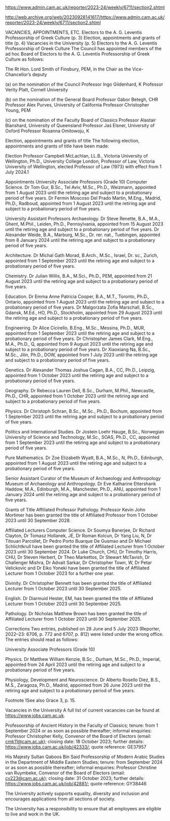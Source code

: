 https://www.admin.cam.ac.uk/reporter/2023-24/weekly/6711/section2.shtml

http://web.archive.org/web/20230928141617/https://www.admin.cam.ac.uk/reporter/2023-24/weekly/6711/section2.shtml


VACANCIES, APPOINTMENTS, ETC.
Electors to the A. G. Leventis Professorship of Greek Culture (p. 3)
Election, appointments and grants of title (p. 4)
Vacancies in the University (p. 5)
Electors to the A. G. Leventis Professorship of Greek Culture
The Council has appointed members of the ad hoc Board of Electors to the A. G. Leventis Professorship of Greek Culture as follows:

The Rt Hon. Lord Smith of Finsbury, PEM, in the Chair as the Vice-Chancellor’s deputy

(a) on the nomination of the Council
Professor Ingo Gildenhard, K
Professor Verity Platt, Cornell University

(b) on the nomination of the General Board
Professor Gábor Betegh, CHR
Professor Alex Purves, University of California
Professor Christopher Young, PEM

(c) on the nomination of the Faculty Board of Classics
Professor Alastair Blanshard, University of Queensland
Professor Jaś Elsner, University of Oxford
Professor Rosanna Omitowoju, K

Election, appointments and grants of title
The following election, appointments and grants of title have been made:

Election
Professor Campbell McLachlan, LL.B., Victoria University of Wellington, Ph.D., University College London, Professor of Law, Victoria University of Wellington, elected Professor of Law (1973) with effect from 1 July 2024.1

Appointments
University Associate Professors (Grade 10)
Computer Science. Dr Tom Gur, B.Sc., Tel Aviv, M.Sc., Ph.D., Weizmann, appointed from 1 August 2023 until the retiring age and subject to a probationary period of five years. Dr Fermin Moscoso Del Prado Martin, M.Eng., Madrid, Ph.D., Radboud, appointed from 1 August 2023 until the retiring age and subject to a probationary period of five years.

University Assistant Professors
Archaeology. Dr Steve Renette, B.A., M.A., Ghent, M.Phil., Leiden, Ph.D., Pennsylvania, appointed from 15 August 2023 until the retiring age and subject to a probationary period of five years. Dr Alexander Weide, B.A., Marburg, M.Sc., Dr. rer. nat., Tuebingen, appointed from 8 January 2024 until the retiring age and subject to a probationary period of five years.

Architecture. Dr Michal Gath Morad, B.Arch., M.Sc., Israel, Dr. sc., Zurich, appointed from 1 September 2023 until the retiring age and subject to a probationary period of five years.

Chemistry. Dr Julian Willis, B.A., M.Sci., Ph.D., PEM, appointed from 21 August 2023 until the retiring age and subject to a probationary period of five years.

Education. Dr Emma Anne Patricia Cooper, B.A., M.T., Toronto, Ph.D., Ontario, appointed from 1 August 2023 until the retiring age and subject to a probationary period of five years. Dr Malgorzata Zofia Marschall, B.Sc., Gdansk, M.Ed., HO, Ph.D., Stockholm, appointed from 29 August 2023 until the retiring age and subject to a probationary period of five years.

Engineering. Dr Alice Cicirello, B.Eng., M.Sc., Messina, Ph.D., MUR, appointed from 1 September 2023 until the retiring age and subject to a probationary period of five years. Dr Christopher James Clark, M.Eng., M.A., Ph.D., Q, appointed from 9 August 2023 until the retiring age and subject to a probationary period of five years. Dr Xiaoxiang Na, B.Sc., M.Sc., Jilin, Ph.D., DOW, appointed from 1 July 2023 until the retiring age and subject to a probationary period of five years.

Genetics. Dr Alexander Thomas Joshua Cagan, B.A., CC, Ph.D., Leipzig, appointed from 1 October 2023 until the retiring age and subject to a probationary period of five years.

Geography. Dr Rebecca Lauren Dell, B.Sc., Durham, M.Phil., Newcastle, Ph.D., CHR, appointed from 1 October 2023 until the retiring age and subject to a probationary period of five years.

Physics. Dr Christoph Schran, B.Sc., M.Sc., Ph.D., Bochum, appointed from 1 September 2023 until the retiring age and subject to a probationary period of five years.

Politics and International Studies. Dr Jostein Loehr Hauge, B.Sc., Norwegian University of Science and Technology, M.Sc., SOAS, Ph.D., CC, appointed from 1 September 2023 until the retiring age and subject to a probationary period of five years.

Pure Mathematics. Dr Zoe Elizabeth Wyatt, B.A., M.Sc., N, Ph.D., Edinburgh, appointed from 1 August 2023 until the retiring age and subject to a probationary period of five years.

Senior Assistant Curator of the Museum of Archaeology and Anthropology
Museum of Archaeology and Anthropology. Dr Eve Katharine Ettershank Haddow, M.A., Edinburgh, M.A., Manchester, Ph.D., ANU, appointed from 1 January 2024 until the retiring age and subject to a probationary period of five years.

Grants of Title
Affiliated Professor
Pathology. Professor Kevin John Mortimer has been granted the title of Affiliated Professor from 1 October 2023 until 30 September 2028.

Affiliated Lecturers
Computer Science. Dr Soumya Banerjee, Dr Richard Clayton, Dr Tomasz Hollanek, JE, Dr Roman Kolcun, Dr Yang Liu, N, Dr Titouan Parcollet, Dr Pedro Porto Buarque De Gusmao and Dr Michael Schlichtkrull have been granted the title of Affiliated Lecturer from 1 October 2023 until 30 September 2024. Dr Luke Church, CHU, Dr Timothy Harris, CHU, Dr Steven Herbert, Dr Theo Markettos, Dr Stewart McTavish, Dr Challenger Mishra, Dr Advait Sarkar, Dr Christopher Town, W, Dr Petar Velickovic and Dr Eiko Yoneki have been granted the title of Affiliated Lecturer from 1 October 2023 for a further one year.

Divinity. Dr Christopher Bennett has been granted the title of Affiliated Lecturer from 1 October 2023 until 30 September 2025.

English. Dr Diarmuid Hester, EM, has been granted the title of Affiliated Lecturer from 1 October 2023 until 30 September 2025.

Pathology. Dr Nicholas Matthew Brown has been granted the title of Affiliated Lecturer from 1 October 2023 until 30 September 2025.

Corrections
Two entries, published on 28 June and 5 July 2023 (Reporter, 2022–23: 6706, p. 772 and 6707, p. 812) were listed under the wrong office. The entries should read as follows:

University Associate Professors (Grade 10)

Physics. Dr Matthew William Kenzie, B.Sc., Durham, M.Sc., Ph.D., Imperial, appointed from 24 April 2023 until the retiring age and subject to a probationary period of five years.

Physiology, Development and Neuroscience. Dr Alberto Rosello Diez, B.S., M.S., Zaragoza, Ph.D., Madrid, appointed from 26 June 2023 until the retiring age and subject to a probationary period of five years.

Footnote
1See also Grace 3, p. 15.  

Vacancies in the University
A full list of current vacancies can be found at https://www.jobs.cam.ac.uk.

Professorship of Ancient History in the Faculty of Classics; tenure: from 1 September 2024 or as soon as possible thereafter; informal enquiries: Professor Christopher Kelly, Convenor of the Board of Electors (email: cmk11@cam.ac.uk); closing date: 18 October 2023; further details: https://www.jobs.cam.ac.uk/job/42333/; quote reference: GE37957

His Majesty Sultan Qaboos Bin Said Professorship of Modern Arabic Studies in the Department of Middle Eastern Studies; tenure: from September 2024 or as soon as possible thereafter; informal enquiries: Professor Christine van Ruymbeke, Convenor of the Board of Electors (email: cv223@cam.ac.uk); closing date: 31 October 2023; further details: https://www.jobs.cam.ac.uk/job/42881/; quote reference: GY38446

 
The University actively supports equality, diversity and inclusion and encourages applications from all sections of society.

The University has a responsibility to ensure that all employees are eligible to live and work in the UK.
